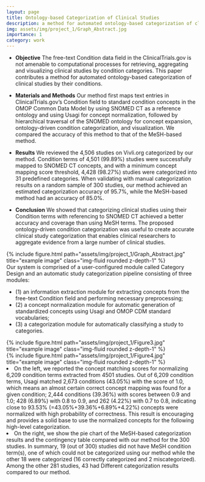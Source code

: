 ```yaml
---
layout: page
title: Ontology-based Categorization of Clinical Studies
description: a method for automated ontology-based categorization of clinical studies by their conditions
img: assets/img/project_1/Graph_Abstract.jpg
importance: 1
category: work
---
```


- **Objective** The free-text Condition data field in the ClinicalTrials.gov is not amenable to computational processes for retrieving, aggregating and visualizing clinical studies by condition categories. This paper contributes a method for automated ontology-based categorization of clinical studies by their conditions. 

- **Materials and Methods** Our method first maps text entries in ClinicalTrials.gov’s Condition field to standard condition concepts in the OMOP Common Data Model by using SNOMED CT as a reference ontology and using Usagi for concept normalization, followed by hierarchical traversal of the SNOMED ontology for concept expansion, ontology-driven condition categorization, and visualization. We compared the accuracy of this method to that of the MeSH-based method. 

- **Results** We reviewed the 4,506 studies on Vivli.org categorized by our method. Condition terms of 4,501 (99.89%) studies were successfully mapped to SNOMED CT concepts, and with a minimum concept mapping score threshold, 4,428 (98.27%) studies were categorized into 31 predefined categories. When validating with manual categorization results on a random sample of 300 studies, our method achieved an estimated categorization accuracy of 95.7%, while the MeSH-based method had an accuracy of 85.0%. 

- **Conclusion** We showed that categorizing clinical studies using their Condition terms with referencing to SNOMED CT achieved a better accuracy and coverage than using MeSH terms. The proposed ontology-driven condition categorization was useful to create accurate clinical study categorization that enables clinical researchers to aggregate evidence from a large number of clinical studies.

<div class="row">
    <div class="col-sm mt-3 mt-md-0">
        {% include figure.html path="assets/img/project_1/Graph_Abstract.jpg" title="example image" class="img-fluid rounded z-depth-1" %}
    </div>
</div>
<div class="caption">
Our system is comprised of a user-configured module called Category Design and an automatic study categorization pipeline consisting of three modules: 
<ul>
    <li>(1) an information extraction module for extracting concepts from the free-text Condition field and performing necessary preprocessing; </li> 
    <li>(2) a concept normalization module for automatic generation of standardized concepts using Usagi and OMOP CDM standard vocabularies; </li>
    <li>(3) a categorization module for automatically classifying a study to categories. </li>
</ul>
</div>
 

<div class="row justify-content-sm-center">
    <div class="col-sm-6 mt-3 mt-md-0">
        {% include figure.html path="assets/img/project_1/Figure3.jpg" title="example image" class="img-fluid rounded z-depth-1" %}
    </div>
    <div class="col-sm-6 mt-3 mt-md-0">
        {% include figure.html path="assets/img/project_1/Figure4.jpg" title="example image" class="img-fluid rounded z-depth-1" %}
    </div>
</div>
<div class="caption">
    <li> On the left, we reported the concept matching scores for normalizing 6,209 condition terms extracted from 4501 studies. Out of 6,209 condition terms, Usagi matched 2,673 conditions (43.05%) with the score of 1.0, which means an almost certain correct concept mapping was found for a given condition; 2,444 conditions (39.36%) with scores between 0.9 and 1.0; 428 (6.89%) with 0.8 to 0.9, and 262 (4.22%) with 0.7 to 0.8, indicating close to 93.53% (=43.05%+39.36%+6.89%+4.22%) concepts were normalized with high probability of correctness. This result is encouraging and provides a solid base to use the normalized concepts for the following high-level categorization. </li> 
    <li> On the right, we show the pie chart of the MeSH-based categorization results and the contingency table compared with our method for the 300 studies. In summary, 19 (out of 300) studies did not have MeSH condition term(s), one of which could not be categorized using our method while the other 18 were categorized (16 correctly categorized and 2 miscategorized). Among the other 281 studies, 43 had Different categorization results compared to our method. </li>
</div>



